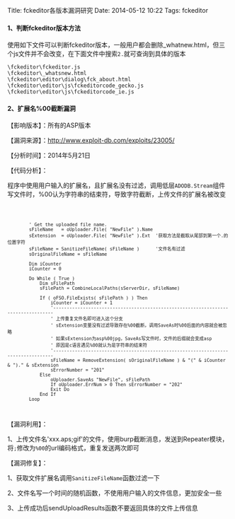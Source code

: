 Title: fckeditor各版本漏洞研究
Date: 2014-05-12 10:22
Tags: fckeditor

#### **1、判断fckeditor版本方法**

使用如下文件可以判断fckeditor版本，一般用户都会删除_whatnew.html，但三个js文件并不会改变，在下面文件中搜索`2.`就可查询到具体的版本

    \fckeditor\fckeditor.js
    \fckeditor\_whatsnew.html
    \fckeditor\editor\dialog\fck_about.html
    \fckeditor\editor\js\fckeditorcode_gecko.js
    \fckeditor\editor\js\fckeditorcode_ie.js

#### **2、扩展名%00截断漏洞**

【影响版本】：所有的ASP版本

【漏洞来源】：http://www.exploit-db.com/exploits/23005/ 

【分析时间】：2014年5月21日

【代码分析】：

程序中使用用户输入的扩展名，且扩展名没有过滤，调用低层`ADODB.Stream`组件写文件时，%00认为字符串的结束符，导致字符截断，上传文件的扩展名被改变

<code>

			' Get the uploaded file name.
			sFileName	= oUploader.File( "NewFile" ).Name
			sExtension	= oUploader.File( "NewFile" ).Ext  '获取方法是截取从尾部到第一个.的位置字符
			sFileName = SanitizeFileName( sFileName )      '文件名有过滤
			sOriginalFileName = sFileName

			Dim iCounter
			iCounter = 0

			Do While ( True )
				Dim sFilePath
				sFilePath = CombineLocalPaths(sServerDir, sFileName)

				If ( oFSO.FileExists( sFilePath ) ) Then
					iCounter = iCounter + 1
                    '----------------------------------------------------------------------------------
                    ' 上传重复文件名即可进入这个分支
                    ' sExtension变量没有过滤导致存在%00截断，调用SaveAs时%00后面的内容就会被忽略
                    ' 如果sExtension为asp%00jpg，SaveAs写文件时，文件的后缀就会变成asp
                    ' 原因是c语言遇见%00就认为是字符串的结束符
                    '----------------------------------------------------------------------------------
					sFileName = RemoveExtension( sOriginalFileName ) & "(" & iCounter & ")." & sExtension
					sErrorNumber = "201"
				Else
					oUploader.SaveAs "NewFile", sFilePath
					If oUploader.ErrNum > 0 Then sErrorNumber = "202"
					Exit Do
				End If
			Loop

</code>

【漏洞利用】：

1、上传文件名'xxx.aps;gif'的文件，使用burp截断消息，发送到Repeater模块，将`;`修改为`%00`的url编码格式，重复发送两次即可


【漏洞修复】：

1、获取文件扩展名调用`SanitizeFileName`函数过滤一下

2、文件名写一个时间的随机函数，不使用用户输入的文件信息，更加安全一些

3、上传成功后sendUploadResults函数不要返回具体的文件上传信息



